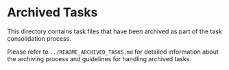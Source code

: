# Archived Tasks

This directory contains task files that have been archived as part of the task consolidation process.

Please refer to `../README_ARCHIVED_TASKS.md` for detailed information about the archiving process and guidelines for handling archived tasks.
